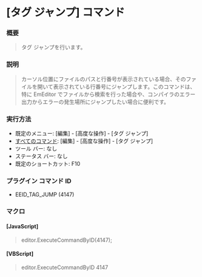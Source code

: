 # \[タグ ジャンプ\] コマンド

### 概要

> タグ ジャンプを行います。

### 説明

> カーソル位置にファイルのパスと行番号が表示されている場合、そのファイルを開いて表示されている行番号にジャンプします。このコマンドは、特に
> EmEditor でファイルから検索を行った場合や、コンパイラのエラー出力からエラーの発生場所にジャンプしたい場合に便利です。

### 実行方法

- 既定のメニュー: \[編集\] \- \[高度な操作\] \- \[タグ ジャンプ\]
- [すべてのコマンド](../../glossary/allcommands): \[編集\] \- \[高度な操作\] \- \[タグ ジャンプ\]
- ツール バー: なし
- ステータス バー: なし
- 既定のショートカット: F10

### プラグイン コマンド ID

- EEID\_TAG\_JUMP (4147)

### マクロ

#### \[JavaScript\]

> editor.ExecuteCommandByID(4147);

#### \[VBScript\]

> editor.ExecuteCommandByID 4147
